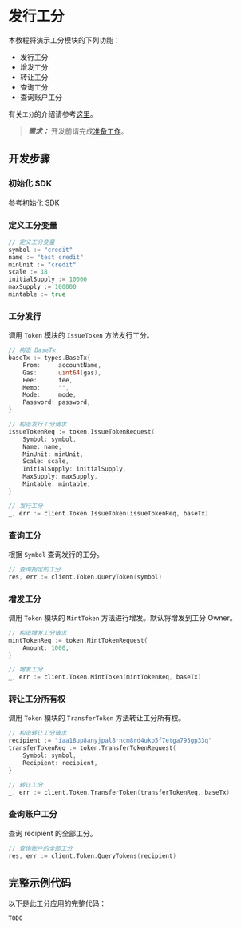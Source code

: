 <!--
order: 3
-->

# 发行工分

本教程将演示工分模块的下列功能：

- 发行工分
- 增发工分
- 转让工分
- 查询工分
- 查询账户工分

有关`工分`的介绍请参考[这里](../core_modules/token.md)。

>**_需求：_** 开发前请完成[准备工作](prepare.md)。

## 开发步骤

### 初始化 SDK

参考[初始化 SDK](sdk_init.md)

### 定义工分变量

```go
// 定义工分变量
symbol := "credit"
name := "test credit"
minUnit := "credit"
scale := 18
initialSupply := 10000
maxSupply := 100000
mintable := true
```

### 工分发行

调用 `Token` 模块的 `IssueToken` 方法发行工分。

```go
// 构造 BaseTx
baseTx := types.BaseTx{
    From:     accountName,
    Gas:      uint64(gas),
    Fee:      fee,
    Memo:     "",
    Mode:     mode,
    Password: password,
}

// 构造发行工分请求
issueTokenReq := token.IssueTokenRequest(
    Symbol: symbol,
    Name: name,
    MinUnit: minUnit,
    Scale: scale,
    InitialSupply: initialSupply,
    MaxSupply: maxSupply,
    Mintable: mintable,
}

// 发行工分
_, err := client.Token.IssueToken(issueTokenReq, baseTx)
```

### 查询工分

根据 `Symbol` 查询发行的工分。

```go
// 查询指定的工分
res, err := client.Token.QueryToken(symbol)
```

### 增发工分

调用 `Token` 模块的 `MintToken` 方法进行增发。默认将增发到工分 Owner。

```go
// 构造增发工分请求
mintTokenReq := token.MintTokenRequest{
    Amount: 1000,
}

// 增发工分
_, err := client.Token.MintToken(mintTokenReq, baseTx)
```

### 转让工分所有权

调用 `Token` 模块的 `TransferToken` 方法转让工分所有权。

```go
// 构造转让工分请求
recipient := "iaa18up8anyjpal8rncm8rd4ukp5f7etga795gp33q"
transferTokenReq := token.TransferTokenRequest(
    Symbol: symbol,
    Recipient: recipient,
}

// 转让工分
_, err := client.Token.TransferToken(transferTokenReq, baseTx)
```

### 查询账户工分

查询 recipient 的全部工分。

```go
// 查询账户的全部工分
res, err := client.Token.QueryTokens(recipient)
```

## 完整示例代码

以下是此工分应用的完整代码：

```go
TODO
```
